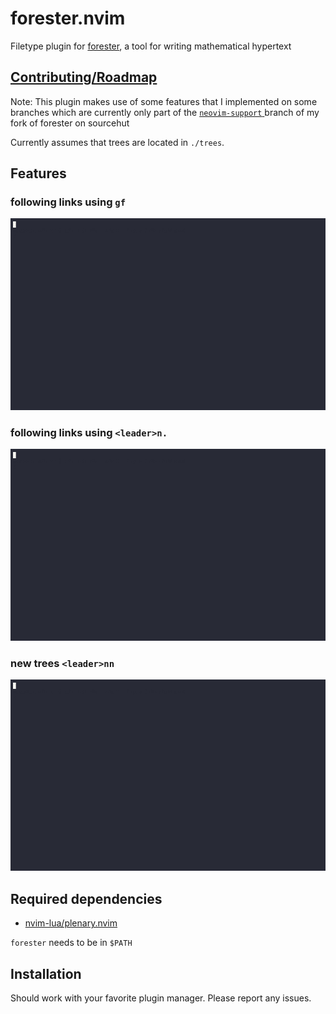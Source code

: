 # forester.nvim

Filetype plugin for [forester](https://sr.ht/~jonsterling/forester/), a tool
for writing mathematical hypertext

## [Contributing/Roadmap](https://kentookura.srht.site/gld-000B.xml)

Note: This plugin makes use of some features that I implemented on some
branches which are currently only part of the
[ `neovim-support` ](https://git.sr.ht/~kentookura/ocaml-forester/tree/nvim-support)
branch of my fork of forester on sourcehut

Currently assumes that trees are located in `./trees`.

## Features

### following links using `gf`

![Screen Recording showing the following of forester links in vim](doc/link.gif)

### following links using `<leader>n.`

![Screen Recording showing the browsing trees by title](doc/search.gif)

### new trees `<leader>nn`

![Screen Recording showing the creation of new trees](doc/new.gif)

## Required dependencies

- [nvim-lua/plenary.nvim](https://github.com/nvim-lua/plenary.nvim)

`forester` needs to be in `$PATH`

## Installation

Should work with your favorite plugin manager. Please report any issues.

